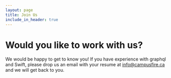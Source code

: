 ```yaml
---
layout: page
title: Join Us
include_in_header: true
---
```


# Would you like to work with us?

We would be happy to get to know you! 
If you have experience with graphql and Swift, please drop us an email with your resume at [info@campusfire.ca](mailto:info@campusfire.ca) 
and we will get back to you.